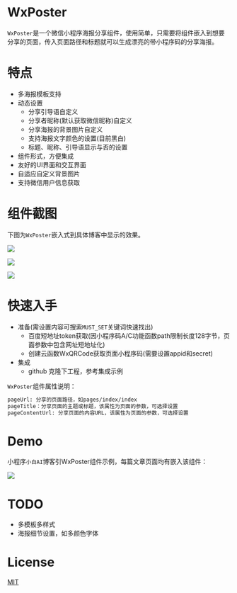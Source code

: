 # WxPoster

`WxPoster`是一个微信小程序海报分享组件，使用简单，只需要将组件嵌入到想要分享的页面，传入页面路径和标题就可以生成漂亮的带小程序码的分享海报。

# 特点

- 多海报模板支持
- 动态设置
    - 分享引导语自定义
    - 分享者昵称(默认获取微信昵称)自定义
    - 分享海报的背景图片自定义
    - 支持海报文字颜色的设置(目前黑白)
    - 标题、昵称、引导语显示与否的设置
- 组件形式，方便集成
- 友好的UI界面和交互界面
- 自适应自定义背景图片
- 支持微信用户信息获取

# 组件截图

下图为`WxPoster`嵌入式到具体博客中显示的效果。

![](https://raw.githubusercontent.com/yicm/WxPoster/master/screenshot/WxPoster_bg_1.png)

![](https://raw.githubusercontent.com/yicm/WxPoster/master/screenshot/WxPoster_bg_2.png)

![](https://raw.githubusercontent.com/yicm/WxPoster/master/screenshot/WxPoster_bg_3.png)

# 快速入手

- 准备(需设置内容可搜索`MUST_SET`关键词快速找出)
    - 百度短地址token获取(因小程序码A/C功能函数path限制长度128字节，页面参数中包含网址短地址化)
    - 创建云函数WxQRCode获取页面小程序码(需要设置appid和secret)
- 集成
    - github 克隆下工程，参考集成示例


`WxPoster`组件属性说明：

```bash
pageUrl: 分享的页面路径，如pages/index/index
pageTitle：分享页面的主题或标题，该属性为页面的参数，可选择设置
pageContentUrl: 分享页面的内容URL，该属性为页面的参数，可选择设置
```

# Demo

小程序`小白AI`博客引WxPoster组件示例，每篇文章页面均有嵌入该组件：

![](https://raw.githubusercontent.com/yicm/WxComment/master/screenshot/xiaobaiai.jpg)


# TODO

- 多模板多样式
- 海报细节设置，如多颜色字体

# License

[MIT](https://opensource.org/licenses/MIT)
